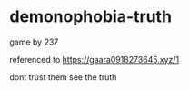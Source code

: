 ﻿# demonophobia-truth
game by 237

referenced to https://gaara0918273645.xyz/1

dont trust them see the truth
